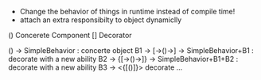 -   Change the behavior of things in runtime instead of compile time!
-   attach an extra responsibilty to object dynamiclly

() Concerete Component
[] Decorator

() -> SimpleBehavior : concerte object
B1 -> [->()->] -> SimpleBehavior+B1 : decorate with a new ability
B2 -> {[->()->]} -> SimpleBehavior+B1+B2 : decorate with a new ability
B3 -> <{[()]}> decorate ...
